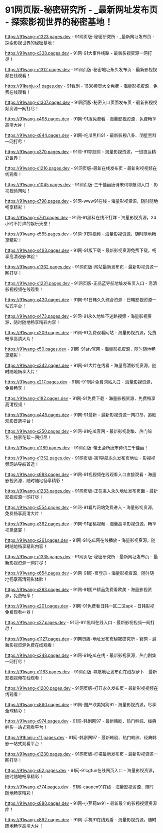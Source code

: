 # 91网页版-秘密研究所 - _最新网址发布页 - 探索影视世界的秘密基地！
https://91wang-x1323.pages.dev - 91网页版-秘密研究所 - _最新网址发布页 - 探索影视世界的秘密基地！

https://91wang-x338.pages.dev - 91网-91大事件线路 - 最新影视资源一网打尽！

https://91wang-x1312.pages.dev - 91网页版-秘密地址永久发布页 - 最新影视视频在线观看！

https://91kanju-x1.pages.dev - 91看剧 - 1688黄页大全免费 - 海量影视资源，免费在线观看！

https://91wang-x1307.pages.dev - 91网页版-秘密入口页面发布页 - 最新影视视频资源一网打尽！

https://91wang-x498.pages.dev - 91网-91版免费看 - 海量影视资源，免费畅享高清大片！

https://91wang-x844.pages.dev - 91网-吃瓜黑料91 - 最新影视八卦、明星黑料一网打尽！

https://91wang-x370.pages.dev - 91网-91导航网 - 海量影视资源，一键直达精彩世界！

https://91wang-x1216.pages.dev - 91网页版-最新在线发布页 - 最新影视视频在线观看！

https://91wang-x1045.pages.dev - 91网页版-三千佳丽唐诗宋词导航网入口 - 影视视频网站！

https://91wang-x798.pages.dev - 91网-www91在线 - 海量影视资源，随时随地畅享精彩！

https://91wang-x761.pages.dev - 91网-91黑料在线不打烊 - 海量影视资源，24小时不打烊的娱乐天堂！

https://91wang-x565.pages.dev - 91网-91短视频 - 海量影视资源，随时随地畅享精彩！

https://91wang-x493.pages.dev - 91网-91版下载 - 最新影视资源免费下载，畅享高清观影体验！

https://91wang-x1362.pages.dev - 91网页版-网站最新发布页 - 最新影视资源一网打尽！

https://91wang-x1231.pages.dev - 91网页版-正品蓝导航地址发布页入口 - 高清影视视频在线观看！

https://91wang-x430.pages.dev - 91网-91日韩久久综合资源 - 日韩影视资源一站式平台！

https://91wang-x473.pages.dev - 91网-91永久地址不迷路视频 - 海量影视资源，随时随地畅享精彩内容！

https://91wang-x209.pages.dev - 91网-91免费观看网站 - 海量影视资源，免费畅享高清大片！

https://91wang-x50.pages.dev - 91网-91atv官网 - 海量影视资源，随时随地畅享精彩！

https://91wang-x342.pages.dev - 91网-91大片在线看 - 海量高清影视资源，随时随地畅享大片！

https://91wang-x217.pages.dev - 91网-91制片免费网站入口 - 海量影视资源，免费畅享！

https://91wang-x182.pages.dev - 91网-91免费下载 - 海量影视资源，免费畅享高清视频！

https://91wang-x445.pages.dev - 91网-91最新 - 最新影视资源一网打尽，追剧观影首选平台！

https://91wang-x250.pages.dev - 91网-91吃瓜官网 - 最新影视剧集、热门综艺、独家花絮一网打尽！

https://91wang-x1189.pages.dev - 91网页版-帝王会所唐宋诗词三千佳丽！

https://91wang-x1352.pages.dev - 91网页版-第1导航永久发布页地址 - 影视视频网站导航首选！

https://91wang-x688.pages.dev - 91网-91视视频在线观看入口直接观看 - 海量影视资源，随时随地畅享精彩！

https://91wang-x1233.pages.dev - 91网页版-正在进入永久地址发布页面 - 最新影视资源一网打尽！

https://91wang-x554.pages.dev - 91网-91看片网站免费进入 - 海量影视资源，免费畅享高清大片！

https://91wang-x362.pages.dev - 91网-91密桃视频 - 海量高清影视资源，畅享视觉盛宴！

https://91wang-x261.pages.dev - 91网-91吃瓜网在线播放 - 海量影视资源，随时随地畅享精彩内容！

https://91wang-x1335.pages.dev - 91网页版-秘密研究所 - 最新网址发布页 - 最新影视资源一网打尽！

https://91wang-x654.pages.dev - 91网-91网-页登录 - 海量影视资源，随时随地畅享高清观影体验！

https://91wang-x283.pages.dev - 91网-91国产精品免费看欧美 - 海量影视资源，免费畅享！

https://91wang-x201.pages.dev - 91网-91免费看日韩一区二区apk - 日韩影视免费观看神器！

https://91wang-x37.pages.dev - 91网-911黑料在线入口 - 最新影视视频一网打尽！

https://91wang-x1127.pages.dev - 91网页版-地址发布页秘密研究所 - 官网 - 最新影视资源免费在线观看！

https://91wang-x248.pages.dev - 91网-91吃瓜在线 - 最新影视资源，热门剧集一网打尽！

https://91wang-x1163.pages.dev - 91网页版-导航地址发布页在线胡萝卜 - 最新影视视频在线观看！

https://91wang-x1200.pages.dev - 91网页版-打开永久发布页 - 最新影视视频在线观看！

https://91wang-x860.pages.dev - 91网-国产欧美狗狗91 - 海量影视资源，尽享全球精彩！

https://91wang-x974.pages.dev - 91网-韩剧网97 - 最新韩剧、热门韩综、经典韩影一站式观看平台！

https://91hanju-x11.pages.dev - 91网-韩剧网97 - 最新韩剧、热门韩综、经典韩影一站式观看平台！

https://91wang-x1230.pages.dev - 91网页版-柠檬最新发布页 - 最新影视资源一网打尽！

https://91wang-x62.pages.dev - 91网-91cgfun在线网页入口 - 海量影视资源，随时随地畅享精彩！

https://91wang-x774.pages.dev - 91网-caopen91在线 - 海量影视资源，随时随地畅享精彩！

https://91wang-x880.pages.dev - 91网-小萝莉av91 - 最新最全的影视视频资源库！

https://91wang-x892.pages.dev - 91网-手机91在线观看 - 海量影视资源，随时随地畅享高清大片！
